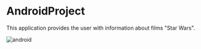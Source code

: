 # AndroidProject

This application provides the user with information about films "Star Wars".

![android](https://user-images.githubusercontent.com/67578446/150633326-6f34ee57-4055-472f-b58b-ab07dd73f6fd.gif)
